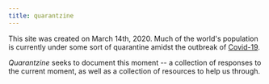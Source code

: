```yaml
---
title: quarantzine
--- 
```


This site was created on March 14th, 2020. Much of the world's population is currently under some sort of quarantine amidst the outbreak of [Covid-19](https://en.wikipedia.org/wiki/Coronavirus_disease_2019).

*Quarantzine* seeks to document this moment -- a collection of responses to the current moment, as well as a collection of resources to help us through.